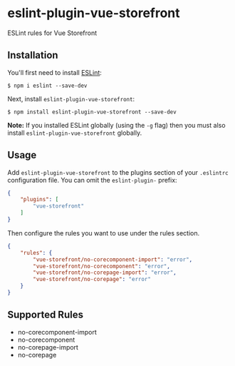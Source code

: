 # eslint-plugin-vue-storefront

ESLint rules for Vue Storefront

## Installation

You'll first need to install [ESLint](http://eslint.org):

```
$ npm i eslint --save-dev
```

Next, install `eslint-plugin-vue-storefront`:

```
$ npm install eslint-plugin-vue-storefront --save-dev
```

**Note:** If you installed ESLint globally (using the `-g` flag) then you must also install `eslint-plugin-vue-storefront` globally.

## Usage

Add `eslint-plugin-vue-storefront` to the plugins section of your `.eslintrc` configuration file. You can omit the `eslint-plugin-` prefix:

```json
{
    "plugins": [
        "vue-storefront"
    ]
}
```


Then configure the rules you want to use under the rules section.

```json
{
    "rules": {
        "vue-storefront/no-corecomponent-import": "error",
        "vue-storefront/no-corecomponent": "error",
        "vue-storefront/no-corepage-import": "error",
        "vue-storefront/no-corepage": "error"
    }
}
```

## Supported Rules

* no-corecomponent-import
* no-corecomponent
* no-corepage-import
* no-corepage




